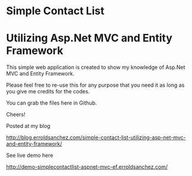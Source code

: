 # Simple Contact List
# Utilizing Asp.Net MVC and Entity Framework

This simple web application is created to show my knowledge of Asp.Net MVC and Entity Framework.

Please feel free to re-use this for any purpose that you need it as long as you give me credits for the codes.

You can grab the files here in Github.

Cheers!

Posted at my blog

http://blog.erroldsanchez.com/simple-contact-list-utilizing-asp-net-mvc-and-entity-framework/

See live demo here

http://demo-simplecontactlist-aspnet-mvc-ef.erroldsanchez.com/
